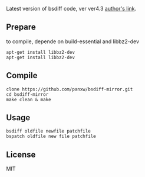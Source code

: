 Latest version of bsdiff code, ver ver4.3 [author's link](http://www.daemonology.net/bsdiff/).


## Prepare 
to compile, depende on build-essential and libbz2-dev

```  
apt-get install libbz2-dev
apt-get install libbz2-dev
```

## Compile
```
clone https://github.com/panxw/bsdiff-mirror.git
cd bsdiff-mirror
make clean & make
``` 

## Usage 
```
bsdiff oldfile newfile patchfile 
bspatch oldfile new file patchfile  
``` 

## License 
MIT
